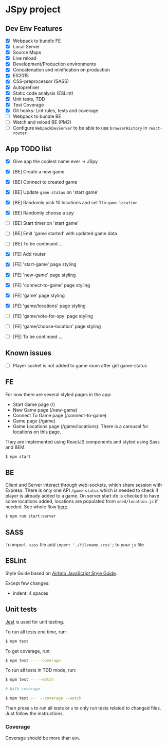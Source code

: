# JSpy project

## Dev Env Features

- [x] Webpack to bundle FE
- [x] Local Server
- [x] Source Maps
- [x] Live reload
- [x] Development/Production environments
- [x] Concatenation and minification on production
- [x] ES2015
- [x] CSS-preprocessor (SASS)
- [x] Autoprefixer
- [x] Static code analysis (ESLint)
- [x] Unit tests, TDD
- [x] Test Coverage
- [x] Git hooks: Lint rules, tests and coverage
- [ ] Webpack to bundle BE
- [ ] Watch and reload BE (PM2)
- [ ] Configure `WebpackDevServer` to be able to use `browserHistory` in `react-router`

## App TODO list

- [x] Give app the coolest name ever -> JSpy
- [x] [BE] Create a new game
- [x] [BE] Connect to created game
- [x] [BE] Update `game.status` on 'start game'
- [x] [BE] Randomly pick 10 locations and set 1 to `game.location`
- [x] [BE] Randomly choose a spy
- [ ] [BE] Start timer on 'start game'
- [ ] [BE] Emit 'game started' with updated game data
- [ ] [BE] To be continued ...

- [x] [FE] Add router
- [x] [FE] 'start-game' page styling
- [x] [FE] 'new-game' page styling
- [x] [FE] 'connect-to-game' page styling
- [x] [FE] 'game' page styling
- [x] [FE] 'game/locations' page styling
- [ ] [FE] 'game/vote-for-spy' page styling
- [ ] [FE] 'game/choose-location' page styling
- [ ] [FE] To be continued ...

## Known issues
- [ ] Player socket is not added to game room after get game-status

## FE

For now there are several styled pages in the app:
- Start Game page (/)
- New Game page (/new-game)
- Connect To Game page (/connect-to-game)
- Game page (/game)
- Game Locations page (/game/locations). There is a carousel for locations on this page.

They are implemented using ReactJS components and styled using Sass and BEM.

```bash
$ npm start
```

## BE

Client and Server interact through web-sockets, which share session with Express. There is only one API `/game-status` which is needed to check if player is already added to a game. On server start db is checked to have some locations added, locations are populated from `seed/location.js` if needed.
See whole flow [here](https://git.epam.com/Yelyzaveta_Buts/mp/wikis/app-architecture#game-flow).

```bash
$ npm run start:server
```

## SASS

To import `.sass` file add `import './filename.scss';` to your `js` file

## ESLint

Style Guide based on [Airbnb JavaScript Style Guide](https://github.com/airbnb/javascript).

Except few changes:

* indent: 4 spaces

## Unit tests

[Jest](https://facebook.github.io/jest/) is used for unit testing.

To run all tests one time, run:
```bash
$ npm test
```

To get coverage, run:

```bash
$ npm test -- --coverage
```

To run all tests in TDD mode, run:
```bash
$ npm test -- --watch

# With coverage

$ npm test --  --coverage --watch
```

Then press `a` to run all tests or `o` to only run tests related to changed files. Just follow the instructions.

### Coverage

Coverage should be more than `80%`.
